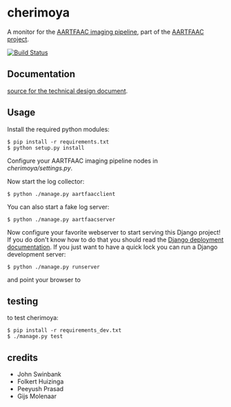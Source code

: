 cherimoya
=========

A monitor for the [AARTFAAC imaging pipeline](https://github.com/aartfaac/imaging),
part of the [AARTFAAC project](http://www.aartfaac.org/).

[![Build Status](https://travis-ci.org/gijzelaerr/cherimoya.png)](https://travis-ci.org/gijzelaerr/cherimoya)

Documentation
-------------

[source for the technical design document](https://github.com/aartfaac/docs/tree/master/reports/imaging/monitoring).


Usage
------------

Install the required python modules:

```Shell
$ pip install -r requirements.txt
$ python setup.py install
```

Configure your AARTFAAC imaging pipeline nodes in *cherimoya/settings.py*.

Now start the log collector:
```Shell
$ python ./manage.py aartfaacclient
```

You can also start a fake log server:
```Shell
$ python ./manage.py aartfaacserver
```

Now configure your favorite webserver to start serving this Django project!
If you do don't know how to do that you should read the [Django deployment
documentation](https://docs.djangoproject.com/en/1.5/howto/deployment/). If
you just want to have a quick lock you can run a Django development server:

```Shell
$ python ./manage.py runserver
```

and point your browser to [](http://127.0.0.1:8000/)

testing
-------

to test cherimoya:

```Shell
$ pip install -r requirements_dev.txt
$ ./manage.py test
```

credits
-------

 * John Swinbank
 * Folkert Huizinga
 * Peeyush Prasad
 * Gijs Molenaar


